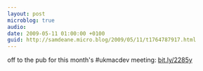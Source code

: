 ```yaml
---
layout: post
microblog: true
audio: 
date: 2009-05-11 01:00:00 +0100
guid: http://samdeane.micro.blog/2009/05/11/t1764787917.html
---
```

off to the pub for this month's #ukmacdev meeting: [bit.ly/2285y](http://bit.ly/2285y)
